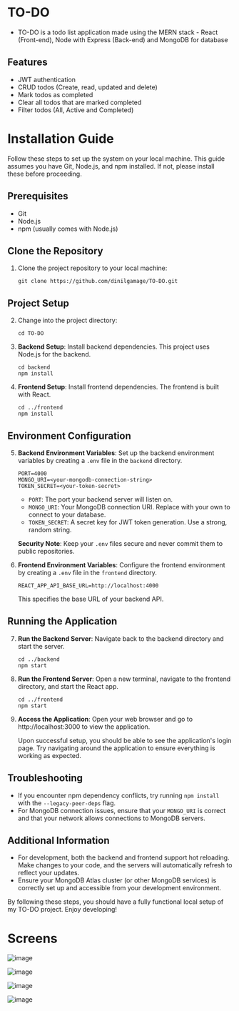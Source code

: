# TO-DO
- TO-DO is a todo list application made using the MERN stack - React (Front-end), Node with Express (Back-end) and MongoDB for database

## Features 
- JWT authentication
- CRUD todos (Create, read, updated and delete)
- Mark todos as completed
- Clear all todos that are marked completed
- Filter todos (All, Active and Completed)

# Installation Guide

Follow these steps to set up the system on your local machine. This guide assumes you have Git, Node.js, and npm installed. If not, please install these before proceeding.

## Prerequisites

- Git
- Node.js 
- npm (usually comes with Node.js)

## Clone the Repository

1. Clone the project repository to your local machine:

    ```shell
    git clone https://github.com/dinilgamage/TO-DO.git
    ```

## Project Setup

2. Change into the project directory:

    ```shell
    cd TO-DO
    ```

3. **Backend Setup**: Install backend dependencies. This project uses Node.js for the backend.

    ```shell
    cd backend
    npm install
    ```

4. **Frontend Setup**: Install frontend dependencies. The frontend is built with React.

    ```shell
    cd ../frontend
    npm install
    ```

## Environment Configuration

5. **Backend Environment Variables**: Set up the backend environment variables by creating a `.env` file in the `backend` directory. 

    ```shell
    PORT=4000
    MONGO_URI=<your-mongodb-connection-string>
    TOKEN_SECRET=<your-token-secret>
    ```

    - `PORT`: The port your backend server will listen on.
    - `MONGO_URI`: Your MongoDB connection URI. Replace with your own to connect to your database.
    - `TOKEN_SECRET`: A secret key for JWT token generation. Use a strong, random string.

    **Security Note**: Keep your `.env` files secure and never commit them to public repositories.

6. **Frontend Environment Variables**: Configure the frontend environment by creating a `.env` file in the `frontend` directory.

    ```shell
    REACT_APP_API_BASE_URL=http://localhost:4000
    ```

    This specifies the base URL of your backend API.

## Running the Application

7. **Run the Backend Server**: Navigate back to the backend directory and start the server.

    ```shell
    cd ../backend
    npm start
    ```

8. **Run the Frontend Server**: Open a new terminal, navigate to the frontend directory, and start the React app.

    ```shell
    cd ../frontend
    npm start
    ```

9. **Access the Application**: Open your web browser and go to http://localhost:3000 to view the application.

    Upon successful setup, you should be able to see the application's login page. Try navigating around the application to ensure everything is working as expected.

## Troubleshooting

- If you encounter npm dependency conflicts, try running `npm install` with the `--legacy-peer-deps` flag.
- For MongoDB connection issues, ensure that your `MONGO_URI` is correct and that your network allows connections to MongoDB servers.

## Additional Information

- For development, both the backend and frontend support hot reloading. Make changes to your code, and the servers will automatically refresh to reflect your updates.
- Ensure your MongoDB Atlas cluster (or other MongoDB services) is correctly set up and accessible from your development environment.

By following these steps, you should have a fully functional local setup of my TO-DO project. Enjoy developing!

# Screens

![image](https://github.com/dinilgamage/TO-DO/assets/113094888/972b746f-8fe0-42fc-b78b-cdd6c3a69599)

![image](https://github.com/dinilgamage/TO-DO/assets/113094888/1ae1407f-6730-4aba-80de-fd3789c098c2)

![image](https://github.com/dinilgamage/TO-DO/assets/113094888/018622b9-26ab-4dd4-890a-9e537f2063ec)

![image](https://github.com/dinilgamage/TO-DO/assets/113094888/749372f4-5af1-448c-a1f0-11ec06c0ac25)



